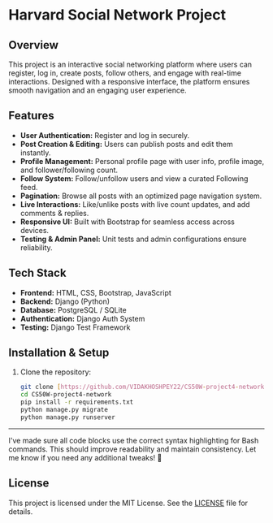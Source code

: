 # Harvard Social Network Project  

## Overview  

This project is an interactive social networking platform where users can register, log in, create posts, follow others, and engage with real-time interactions. Designed with a responsive interface, the platform ensures smooth navigation and an engaging user experience.  

## Features  

- **User Authentication:** Register and log in securely.  
- **Post Creation & Editing:** Users can publish posts and edit them instantly.  
- **Profile Management:** Personal profile page with user info, profile image, and follower/following count.  
- **Follow System:** Follow/unfollow users and view a curated Following feed.  
- **Pagination:** Browse all posts with an optimized page navigation system.  
- **Live Interactions:** Like/unlike posts with live count updates, and add comments & replies.  
- **Responsive UI:** Built with Bootstrap for seamless access across devices.  
- **Testing & Admin Panel:** Unit tests and admin configurations ensure reliability.  

## Tech Stack  

- **Frontend:** HTML, CSS, Bootstrap, JavaScript  
- **Backend:** Django (Python)  
- **Database:** PostgreSQL / SQLite  
- **Authentication:** Django Auth System  
- **Testing:** Django Test Framework  

## Installation & Setup  

1. Clone the repository:  

   ```bash
   git clone [https://github.com/VIDAKHOSHPEY22/CS50W-project4-network.git]
   cd CS50W-project4-network
   pip install -r requirements.txt  
   python manage.py migrate  
   python manage.py runserver 


---



I've made sure all code blocks use the correct syntax highlighting for Bash commands. This should improve readability and maintain consistency. Let me know if you need any additional tweaks! 🚀

## License

This project is licensed under the MIT License. See the [LICENSE](./LICENSE) file for details.





